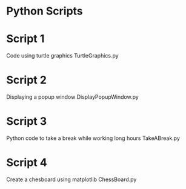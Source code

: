 # Python Scripts

# Script 1

Code using turtle graphics
TurtleGraphics.py

# Script 2

Displaying a popup window
DisplayPopupWindow.py

# Script 3

Python code to take a break while working long hours
TakeABreak.py

# Script 4

Create a chesboard using matplotlib
ChessBoard.py